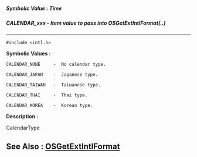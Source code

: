 ##### Symbolic Value : Time
##### CALENDAR_xxx - Item value to pass into OSGetExtIntlFormat(..)
---
```
#include <intl.h>
```

**Symbolic Values :**

	CALENDAR_NONE	  -  No calendar type.

	CALENDAR_JAPAN	  -  Japanese type.

	CALENDAR_TAIWAN	  -  Taiwanese type.

	CALENDAR_THAI	  -  Thai type.

	CALENDAR_KOREA	  -  Korean type.


**Description :**

CalendarType


**See Also :**
[OSGetExtIntlFormat](/domino-c-api-docs/reference/Func/OSGetExtIntlFormat)
---
